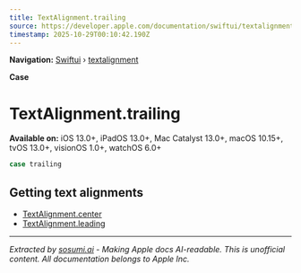 ```yaml
---
title: TextAlignment.trailing
source: https://developer.apple.com/documentation/swiftui/textalignment/trailing
timestamp: 2025-10-29T00:10:42.190Z
---
```


**Navigation:** [Swiftui](/documentation/swiftui) › [textalignment](/documentation/swiftui/textalignment)

**Case**

# TextAlignment.trailing

**Available on:** iOS 13.0+, iPadOS 13.0+, Mac Catalyst 13.0+, macOS 10.15+, tvOS 13.0+, visionOS 1.0+, watchOS 6.0+

```swift
case trailing
```

## Getting text alignments

- [TextAlignment.center](/documentation/swiftui/textalignment/center)
- [TextAlignment.leading](/documentation/swiftui/textalignment/leading)

---

*Extracted by [sosumi.ai](https://sosumi.ai) - Making Apple docs AI-readable.*
*This is unofficial content. All documentation belongs to Apple Inc.*
